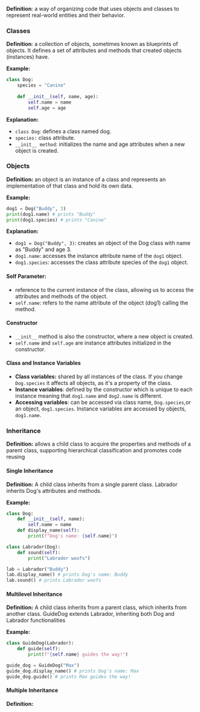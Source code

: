 
**Definition**: a way of organizing code that uses objects and classes to represent real-world entities and their behavior.

### Classes

**Definition**: a collection of objects, sometimes known as blueprints of objects. It defines a set of attributes and methods that created objects (instances) have.

**Example:**
```Python
class Dog:
	species = "Canine"
	
	def __init__(self, name, age):
		self.name = name
		self.age = age
```

**Explanation:**
- `class Dog`: defines a class named dog.
- `species:` class attribute.
- `__init__ method`: initializes the name and age attributes when a new object is created.

### Objects

**Definition:** an object is an instance of a class and represents an implementation of that class and hold its own data.

**Example:**
```Python
dog1 = Dog("Buddy", 3)
print(dog1.name) # prints "Buddy"
print(dog1.species) # prints "Canine"
```

**Explanation:**
- `dog1 = Dog("Buddy", 3)`: creates an object of the Dog class with name as "Buddy" and age 3.
- `dog1.name`: accesses the instance attribute name of the `dog1` object.
- `dog1.species`: accesses the class attribute species of the `dog1` object.

#### Self Parameter: 
- reference to the current instance of the class, allowing us to access the attributes and methods of the object.
- `self.name`: refers to the name attribute of the object (dog1) calling the method.

#### Constructor
- `__init__` method is also the constructor, where a new object is created.
- `self.name` and `self.age` are instance attributes initialized in the constructor.

#### Class and Instance Variables
- **Class variables:** shared by all instances of the class. If you change `Dog.species` it affects all objects, as it's a property of the class.
- **Instance variables**: defined by the constructor which is unique to each instance meaning that `dog1.name` and `dog2.name` is different.
- **Accessing variables**: can be accessed via class name, `Dog.species`,or an object, `dog1.species`. Instance variables are accessed by objects, `dog1.name`.

### Inheritance

**Definition:** allows a child class to acquire the properties and methods of a parent class, supporting hierarchical classification and promotes code reusing

#### Single Inheritance

**Definition:** A child class inherits from a single parent class. Labrador inherits Dog's attributes and methods.

**Example:**
```Python
class Dog:
	def __init__(self, name):
		self.name = name
	def display_name(self):
		print(f"Dog's name: {self.name}")

class Labrador(Dog):
	def sound(self):
		print("Labrador woofs")

lab = Labrador("Buddy")
lab.display_name() # prints Dog's name: Buddy
lab.sound() # prints Labrador woofs
```

#### Multilevel Inheritance

**Definition:** A child class inherits from a parent class, which inherits from another class. GuideDog extends Labrador, inheriting both Dog and Labrador functionalities

**Example:**
```Python
class GuideDog(Labrador):
	def guide(self):
		print(f"{self.name} guides the way!")

guide_dog = GuideDog("Max")
guide_dog.display_name() # prints Dog's name: Max
guide_dog.guide() # prints Max guides the way!
```


#### Multiple Inheritance

**Definition:** 